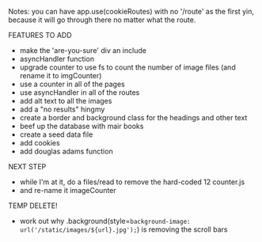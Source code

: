 Notes:
you can have app.use(cookieRoutes) with no '/route' as the first yin,
because it will go through there no matter what the route. 

FEATURES TO ADD
 - make the 'are-you-sure' div an include
 - asyncHandler function
 - upgrade counter to use fs to count the number of image files (and rename it to imgCounter)
 - use a counter in all of the pages
 - use asyncHandler in all of the routes
 - add alt text to all the images
 - add a "no results" hingmy
 - create a border and background class for the headings and other text
 - beef up the database with mair books
 - create a seed data file
 - add cookies
 - add douglas adams function

NEXT STEP

 - while I'm at it, do a files/read to remove the hard-coded 12 counter.js
 - and re-name it imageCounter

TEMP DELETE!
  - work out why     .background(style=`background-image: url('/static/images/${url}.jpg');`) is
    removing the scroll bars
